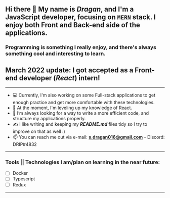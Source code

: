 ## Hi there 👋 My name is ***Dragan***, and I'm a JavaScript developer, focusing on `MERN` stack. I enjoy both Front and Back-end side of the applications. 
### Programming is something I really enjoy, and there's always something cool and interesting to learn. 
## **March 2022 update: I got accepted as a Front-end developer (_React_) intern!**
___
- 💻 Currently, I'm also working on some Full-stack applications to get enough practice and get more comfortable with these technologies.
- 🌱 At the moment, I'm leveling up my knowledge of React. 
- 🤔 I’m always looking for a way to write a more efficient code, and structure my applications properly.
- ✍️ I like writing and keeping my **_README.md_** files tidy so I try to improve on that as well :)
- 📫 You can reach me out via e-mail: **s.dragan016@gmail.com** - Discord: DRIP#4832
___
### Tools || Technologies I am/plan on learning in the near future:

- [ ] Docker
- [ ] Typescript
- [ ] Redux
___
